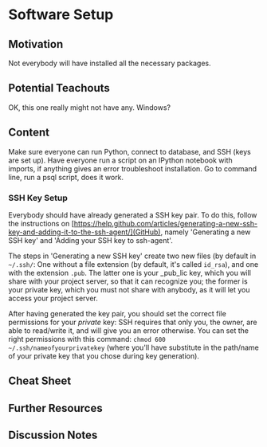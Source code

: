 # Software Setup

## Motivation
Not everybody will have installed all the necessary packages.

## Potential Teachouts
OK, this one really might not have any. Windows?

## Content
Make sure everyone can run Python, connect to database, and SSH (keys are set up). Have everyone run a script on an IPython notebook with imports, if anything gives an error troubleshoot installation. Go to command line, run a psql script, does it work. 

### SSH Key Setup

Everybody should have already generated a SSH key pair. To do this, follow the instructions on [https://help.github.com/articles/generating-a-new-ssh-key-and-adding-it-to-the-ssh-agent/](GitHub), namely 'Generating a new SSH key' and 'Adding your SSH key to ssh-agent'.

The steps in 'Generating a new SSH key' create two new files (by default in `~/.ssh/`: One without a file extension (by default, it's called `id_rsa`), and one with the extension `.pub`. The latter one is your _pub_lic key, which you will share with your project server, so that it can recognize you; the former is your private key, which you must not share with anybody, as it will let you access your project server.

After having generated the key pair, you should set the correct file permissions for your _private_ key: SSH requires that only you, the owner, are able to read/write it, and will give you an error otherwise. You can set the right permissions with this command: `chmod 600 ~/.ssh/nameofyourprivatekey` (where you'll have substitute in the path/name of your private key that you chose during key generation).

## Cheat Sheet

## Further Resources

## Discussion Notes
